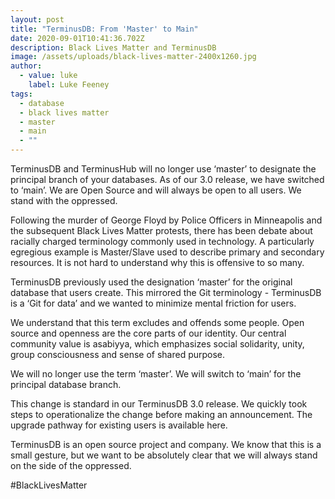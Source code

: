 ```yaml
---
layout: post
title: "TerminusDB: From 'Master' to Main"
date: 2020-09-01T10:41:36.702Z
description: Black Lives Matter and TerminusDB
image: /assets/uploads/black-lives-matter-2400x1260.jpg
author:
  - value: luke
    label: Luke Feeney
tags:
  - database
  - black lives matter
  - master
  - main
  - ""
---
```

TerminusDB and TerminusHub will no longer use ‘master’ to designate the principal branch of your databases. As of our 3.0 release, we have switched to ‘main’. We are Open Source and will always be open to all users. We stand with the oppressed.

Following the murder of George Floyd by Police Officers in Minneapolis and the subsequent Black Lives Matter protests, there has been debate about racially charged terminology commonly used in technology. A particularly egregious example is Master/Slave used to describe primary and secondary resources. It is not hard to understand why this is offensive to so many.

TerminusDB previously used the designation ‘master’ for the original database that users create. This mirrored the Git terminology - TerminusDB is a ‘Git for data’ and we wanted to minimize mental friction for users.

We understand that this term excludes and offends some people. Open source and openness are the core parts of our identity. Our central community value is asabiyya, which emphasizes social solidarity, unity, group consciousness and sense of shared purpose.

We will no longer use the term ‘master’. We will switch to ‘main’ for the principal database branch.

This change is standard in our TerminusDB 3.0 release. We quickly took steps to operationalize the change before making an announcement. The upgrade pathway for existing users is available here.

TerminusDB is an open source project and company. We know that this is a small gesture, but we want to be absolutely clear that we will always stand on the side of the oppressed.

\#BlackLivesMatter